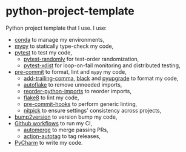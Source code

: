 # python-project-template

Python project template that I use. I use:

- [conda](https://docs.conda.io/en/latest/) to manage my environments,
- [mypy](https://github.com/python/mypy) to statically type-check my code,
- [pytest](https://docs.pytest.org/en/stable/) to test my code,
  - [pytest-randomly](https://github.com/pytest-dev/pytest-randomly) for test-order randomization,
  - [pytest-xdist](https://github.com/pytest-dev/pytest-xdist) for loop-on-fail monitoring and distributed testing,
- [pre-commit](https://pre-commit.com/) to format, lint and `mypy` my code,
  - [add-trailing-comma](https://github.com/asottile/add-trailing-comma), [black](https://github.com/psf/black) and [pyupgrade](https://github.com/asottile/pyupgrade) to format my code,
  - [autoflake](https://github.com/myint/autoflake) to remove unneeded imports,
  - [reorder-python-imports](https://github.com/asottile/reorder_python_imports) to reorder imports,
  - [flake8](https://github.com/PyCQA/flake8) to lint my code,
  - [pre-commit-hooks](https://github.com/pre-commit/pre-commit-hooks) to perform generic linting,
  - [nitpick](https://github.com/andreoliwa/nitpick) to ensure settings' consistency across projects,
- [bump2version](https://github.com/c4urself/bump2version) to version bump my code,
- [Github workflows](https://docs.github.com/en/actions/configuring-and-managing-workflows) to run my CI,
  - [automerge](https://github.com/pascalgn/automerge-action) to merge passing PRs,
  - [action-autotag](https://github.com/ButlerLogic/action-autotag) to tag releases,
- [PyCharm](https://www.jetbrains.com/pycharm/) to write my code.
